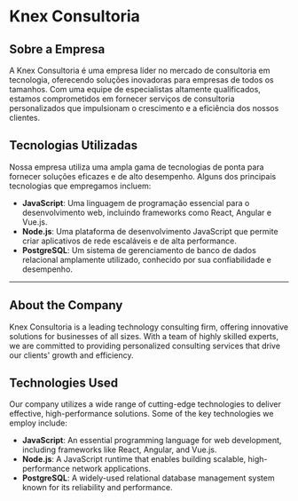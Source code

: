 # Knex Consultoria

## Sobre a Empresa

A Knex Consultoria é uma empresa líder no mercado de consultoria em tecnologia, oferecendo soluções inovadoras para empresas de todos os tamanhos. Com uma equipe de especialistas altamente qualificados, estamos comprometidos em fornecer serviços de consultoria personalizados que impulsionam o crescimento e a eficiência dos nossos clientes.

## Tecnologias Utilizadas

Nossa empresa utiliza uma ampla gama de tecnologias de ponta para fornecer soluções eficazes e de alto desempenho. Alguns dos principais tecnologias que empregamos incluem:

- **JavaScript**: Uma linguagem de programação essencial para o desenvolvimento web, incluindo frameworks como React, Angular e Vue.js.
- **Node.js**: Uma plataforma de desenvolvimento JavaScript que permite criar aplicativos de rede escaláveis e de alta performance.
- **PostgreSQL**: Um sistema de gerenciamento de banco de dados relacional amplamente utilizado, conhecido por sua confiabilidade e desempenho.

---

## About the Company

Knex Consultoria is a leading technology consulting firm, offering innovative solutions for businesses of all sizes. With a team of highly skilled experts, we are committed to providing personalized consulting services that drive our clients' growth and efficiency.

## Technologies Used

Our company utilizes a wide range of cutting-edge technologies to deliver effective, high-performance solutions. Some of the key technologies we employ include:

- **JavaScript**: An essential programming language for web development, including frameworks like React, Angular, and Vue.js.
- **Node.js**: A JavaScript runtime that enables building scalable, high-performance network applications.
- **PostgreSQL**: A widely-used relational database management system known for its reliability and performance.

